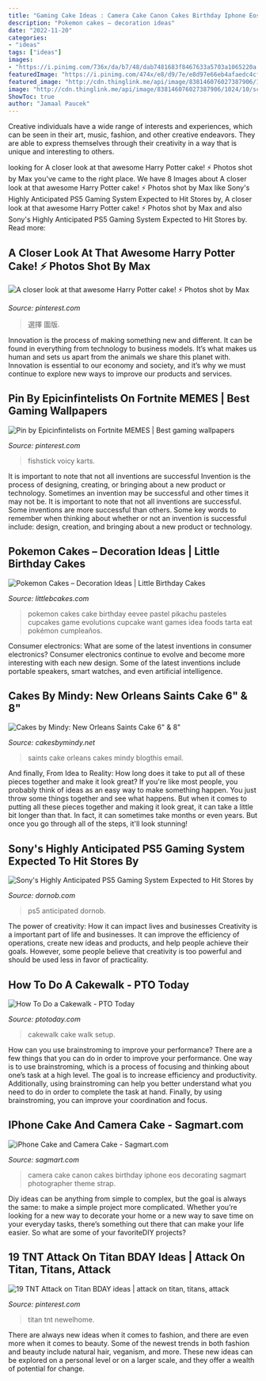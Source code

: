 ```yaml
---
title: "Gaming Cake Ideas : Camera Cake Canon Cakes Birthday Iphone Eos Decorating Sagmart Photographer Theme Strap"
description: "Pokemon cakes – decoration ideas"
date: "2022-11-20"
categories:
- "ideas"
tags: ["ideas"]
images:
- "https://i.pinimg.com/736x/da/b7/48/dab7481683f8467633a5703a1065220a.jpg"
featuredImage: "https://i.pinimg.com/474x/e8/d9/7e/e8d97e66eb4afaedc4cf559fc6d08f8a--attack-on-titan-funny-japanese-bento-box.jpg"
featured_image: "http://cdn.thinglink.me/api/image/838146076027387906/1024/10/scaletowidth#tl-838146076027387906;1043138249"
image: "http://cdn.thinglink.me/api/image/838146076027387906/1024/10/scaletowidth#tl-838146076027387906;1043138249"
ShowToc: true
author: "Jamaal Paucek"
---
```



Creative individuals have a wide range of interests and experiences, which can be seen in their art, music, fashion, and other creative endeavors. They are able to express themselves through their creativity in a way that is unique and interesting to others.

	

		
looking for A closer look at that awesome Harry Potter cake! ⚡️ Photos shot by Max you've came to the right place. We have 8 Images about A closer look at that awesome Harry Potter cake! ⚡️ Photos shot by Max like Sony&#039;s Highly Anticipated PS5 Gaming System Expected to Hit Stores by, A closer look at that awesome Harry Potter cake! ⚡️ Photos shot by Max and also Sony&#039;s Highly Anticipated PS5 Gaming System Expected to Hit Stores by. Read more:
		
    
## A Closer Look At That Awesome Harry Potter Cake! ⚡️ Photos Shot By Max

<img loading=lazy src="https://i.pinimg.com/736x/da/b7/48/dab7481683f8467633a5703a1065220a.jpg" onerror="this.onerror=null;this.src='https://tse3.mm.bing.net/th?id=OIP.hGlSozHmvfckoLkfezASkwHaLe&amp;pid=15.1';" alt="A closer look at that awesome Harry Potter cake! ⚡️ Photos shot by Max">

_Source: pinterest.com_

>選擇 圖版. 

	

Innovation is the process of making something new and different. It can be found in everything from technology to business models. It’s what makes us human and sets us apart from the animals we share this planet with. Innovation is essential to our economy and society, and it’s why we must continue to explore new ways to improve our products and services.

    
## Pin By Epicinfintelists On Fortnite MEMES | Best Gaming Wallpapers

<img loading=lazy src="https://i.pinimg.com/736x/6d/f2/e3/6df2e369c8a0d3c951a98f0dfc2c082d.jpg" onerror="this.onerror=null;this.src='https://tse3.mm.bing.net/th?id=OIP._42oQjucW3a6701ozbOqwAHaHS&amp;pid=15.1';" alt="Pin by Epicinfintelists on Fortnite MEMES | Best gaming wallpapers">

_Source: pinterest.com_

>fishstick voicy karts. 

	

It is important to note that not all inventions are successful
Invention is the process of designing, creating, or bringing about a new product or technology. Sometimes an invention may be successful and other times it may not be. It is important to note that not all inventions are successful. 
Some inventions are more successful than others. Some key words to remember when thinking about whether or not an invention is successful include: design, creation, and bringing about a new product or technology.

    
## Pokemon Cakes – Decoration Ideas | Little Birthday Cakes

<img loading=lazy src="http://www.littlebcakes.com/wp-content/uploads/2013/08/Pokemon-Cakes-Photos.jpg" onerror="this.onerror=null;this.src='https://tse2.mm.bing.net/th?id=OIP.jW_m14hnuia-ZNZ_q4maWAHaHd&amp;pid=15.1';" alt="Pokemon Cakes – Decoration Ideas | Little Birthday Cakes">

_Source: littlebcakes.com_

>pokemon cakes cake birthday eevee pastel pikachu pasteles cupcakes game evolutions cupcake want games idea foods tarta eat pokémon cumpleaños. 

	

Consumer electronics: What are some of the latest inventions in consumer electronics?
Consumer electronics continue to evolve and become more interesting with each new design. Some of the latest inventions include portable speakers, smart watches, and even artificial intelligence.

    
## Cakes By Mindy: New Orleans Saints Cake 6&quot; &amp; 8&quot;

<img loading=lazy src="http://1.bp.blogspot.com/-wa8eL-cg9hI/UWV1zO7yrkI/AAAAAAAACO0/pocTA_2Y7yE/s1600/IMG_0867.JPG" onerror="this.onerror=null;this.src='https://tse1.mm.bing.net/th?id=OIP.0K4niFyN5_sbumGOLzXUrgHaJ4&amp;pid=15.1';" alt="Cakes by Mindy: New Orleans Saints Cake 6&quot; &amp; 8&quot;">

_Source: cakesbymindy.net_

>saints cake orleans cakes mindy blogthis email. 

	

And finally, From Idea to Reality: How long does it take to put all of these pieces together and make it look great?
If you're like most people, you probably think of ideas as an easy way to make something happen. You just throw some things together and see what happens. But when it comes to putting all these pieces together and making it look great, it can take a little bit longer than that. In fact, it can sometimes take months or even years. But once you go through all of the steps, it'll look stunning!

    
## Sony&#039;s Highly Anticipated PS5 Gaming System Expected To Hit Stores By

<img loading=lazy src="https://cimg3.ibsrv.net/cimg/www.dornob.com/900x593_85/307/ps2-591307.jpg" onerror="this.onerror=null;this.src='https://tse3.mm.bing.net/th?id=OIP.SVZntfwqlstbJbIG_ZpTVgHaE4&amp;pid=15.1';" alt="Sony&#039;s Highly Anticipated PS5 Gaming System Expected to Hit Stores by">

_Source: dornob.com_

>ps5 anticipated dornob. 

	

The power of creativity: How it can impact lives and businesses
Creativity is a important part of life and businesses. It can improve the efficiency of operations, create new ideas and products, and help people achieve their goals. However, some people believe that creativity is too powerful and should be used less in favor of practicality.

    
## How To Do A Cakewalk - PTO Today

<img loading=lazy src="http://cdn.thinglink.me/api/image/838146076027387906/1024/10/scaletowidth#tl-838146076027387906;1043138249" onerror="this.onerror=null;this.src='https://tse3.mm.bing.net/th?id=OIP.iHqFEbwffyeE5Ew0m2LaoAHaEo&amp;pid=15.1';" alt="How To Do a Cakewalk - PTO Today">

_Source: ptotoday.com_

>cakewalk cake walk setup. 

	

How can you use brainstroming to improve your performance?
There are a few things that you can do in order to improve your performance. One way is to use brainstroming, which is a process of focusing and thinking about one’s task at a high level. The goal is to increase efficiency and productivity. Additionally, using brainstroming can help you better understand what you need to do in order to complete the task at hand. Finally, by using brainstroming, you can improve your coordination and focus.

    
## IPhone Cake And Camera Cake - Sagmart.com

<img loading=lazy src="http://www.sagmart.com/uploads/2013/02/19/news_image3/Camera-Cake.jpg" onerror="this.onerror=null;this.src='https://tse2.mm.bing.net/th?id=OIP.6uOiAA_08nK6NItCWVL3OwHaHq&amp;pid=15.1';" alt="iPhone Cake and Camera Cake - Sagmart.com">

_Source: sagmart.com_

>camera cake canon cakes birthday iphone eos decorating sagmart photographer theme strap. 

	

Diy ideas can be anything from simple to complex, but the goal is always the same: to make a simple project more complicated. Whether you’re looking for a new way to decorate your home or a new way to save time on your everyday tasks, there’s something out there that can make your life easier. So what are some of your favoriteDIY projects?

    
## 19 TNT Attack On Titan BDAY Ideas | Attack On Titan, Titans, Attack

<img loading=lazy src="https://i.pinimg.com/474x/e8/d9/7e/e8d97e66eb4afaedc4cf559fc6d08f8a--attack-on-titan-funny-japanese-bento-box.jpg" onerror="this.onerror=null;this.src='https://tse1.mm.bing.net/th?id=OIP.tZ3kf0WBAT6CGG-7qztn9wAAAA&amp;pid=15.1';" alt="19 TNT Attack on Titan BDAY ideas | attack on titan, titans, attack">

_Source: pinterest.com_

>titan tnt newelhome. 

	

There are always new ideas when it comes to fashion, and there are even more when it comes to beauty. Some of the newest trends in both fashion and beauty include natural hair, veganism, and more. These new ideas can be explored on a personal level or on a larger scale, and they offer a wealth of potential for change.

